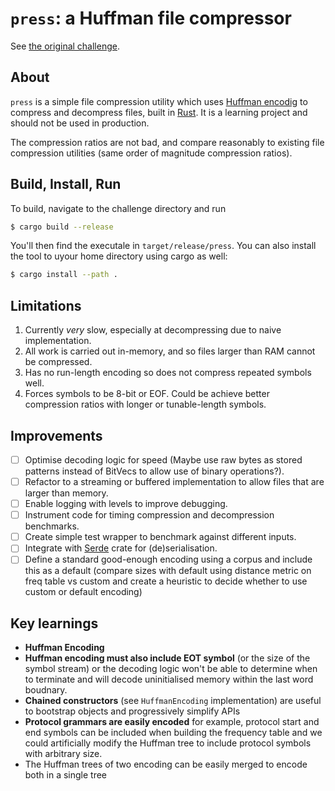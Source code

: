 # `press`: a Huffman file compressor

See [the original challenge](https://codingchallenges.fyi/challenges/challenge-huffman).

## About

`press` is a simple file compression utility which uses [Huffman encodig](https://en.wikipedia.org/wiki/Huffman_coding) to compress and decompress files, built in [Rust](https://www.rust-lang.org/). It is a learning project and should not be used in production.

The compression ratios are not bad, and compare reasonably to existing file compression utilities (same order of magnitude compression ratios).

## Build, Install, Run

To build, navigate to the challenge directory and run 

```sh
$ cargo build --release
```

You'll then find the executale in `target/release/press`. You can also install the tool to uyour home directory using cargo as well:

```sh
$ cargo install --path .
```

## Limitations

1. Currently _very_ slow, especially at decompressing due to naive implementation.
2. All work is carried out in-memory, and so files larger than RAM cannot be compressed.
3. Has no run-length encoding so does not compress repeated symbols well.
4. Forces symbols to be 8-bit or EOF. Could be achieve better compression ratios with longer or tunable-length symbols.


## Improvements

- [ ] Optimise decoding logic for speed (Maybe use raw bytes as stored patterns instead of BitVecs to allow use of binary operations?).
- [ ] Refactor to a streaming or buffered implementation to allow files that are larger than memory.
- [ ] Enable logging with levels to improve debugging.
- [ ] Instrument code for timing compression and decompression benchmarks.
- [ ] Create simple test wrapper to benchmark against different inputs.
- [ ] Integrate with [Serde](https://serde.rs/) crate for (de)serialisation.
- [ ] Define a standard good-enough encoding using a corpus and include this as a default (compare sizes with default using distance metric on freq table vs custom and create a heuristic to decide whether to use custom or default encoding)

## Key learnings

- **Huffman Encoding**
- **Huffman encoding must also include EOT symbol** (or the size of the symbol stream) or the decoding logic won't be able to determine when to terminate and will decode uninitialised memory within the last word boudnary.
- **Chained constructors** (see `HuffmanEncoding` implementation) are useful to bootstrap objects and progressively simplify APIs
- **Protocol grammars are easily encoded** for example, protocol start and end symbols can be included when building the frequency table and we could artificially modify the Huffman tree to include protocol symbols with arbitrary size.
- The Huffman trees of two encoding can be easily merged to encode both in a single tree
